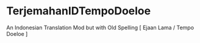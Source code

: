 # TerjemahanIDTempoDoeloe
An Indonesian Translation Mod but with Old Spelling [ Ejaan Lama / Tempo Doeloe ]
